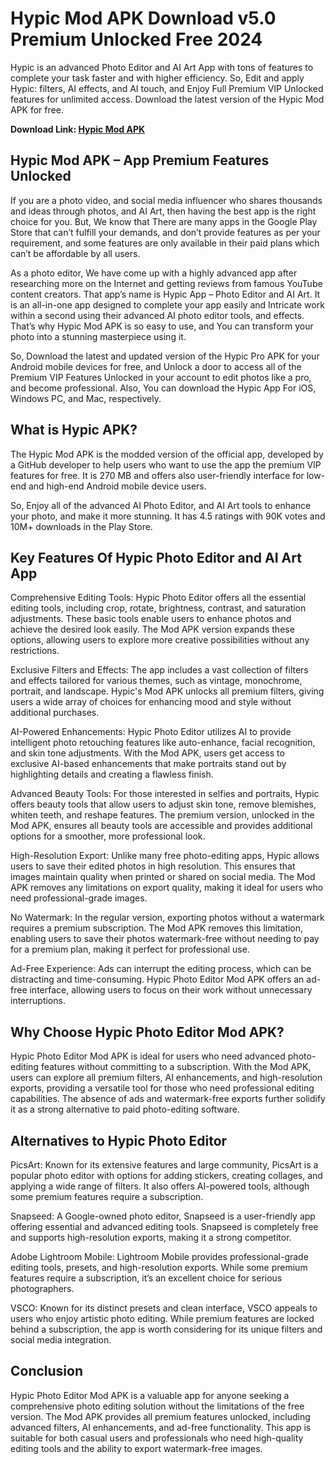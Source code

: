 # Hypic Mod APK Download v5.0 Premium Unlocked Free 2024
Hypic is an advanced Photo Editor and AI Art App with tons of features to complete your task faster and with higher efficiency. So, Edit and apply Hypic: filters, AI effects, and AI touch, and Enjoy Full Premium VIP Unlocked features for unlimited access. Download the latest version of the Hypic Mod APK for free.

<b>Download Link: <a href="https://hypicmodapk.com/">Hypic Mod APK</a></b>

## Hypic Mod APK – App Premium Features Unlocked
If you are a photo video, and social media influencer who shares thousands and ideas through photos, and AI Art, then having the best app is the right choice for you. But, We know that There are many apps in the Google Play Store that can’t fulfill your demands, and don’t provide features as per your requirement, and some features are only available in their paid plans which can’t be affordable by all users.

As a photo editor, We have come up with a highly advanced app after researching more on the Internet and getting reviews from famous YouTube content creators. That app’s name is Hypic App – Photo Editor and AI Art. It is an all-in-one app designed to complete your app easily and Intricate work within a second using their advanced AI photo editor tools, and effects. That’s why Hypic Mod APK is so easy to use, and You can transform your photo into a stunning masterpiece using it.

So, Download the latest and updated version of the Hypic Pro APK for your Android mobile devices for free, and Unlock a door to access all of the Premium VIP Features Unlocked in your account to edit photos like a pro, and become professional. Also, You can download the Hypic App For iOS, Windows PC, and Mac, respectively.
## What is Hypic APK?
The Hypic Mod APK is the modded version of the official app, developed by a GitHub developer to help users who want to use the app the premium VIP features for free. It is 270 MB and offers also user-friendly interface for low-end and high-end Android mobile device users.

So, Enjoy all of the advanced AI Photo Editor, and AI Art tools to enhance your photo, and make it more stunning. It has 4.5 ratings with 90K votes and 10M+ downloads in the Play Store.
## Key Features Of Hypic Photo Editor and AI Art App
Comprehensive Editing Tools: Hypic Photo Editor offers all the essential editing tools, including crop, rotate, brightness, contrast, and saturation adjustments. These basic tools enable users to enhance photos and achieve the desired look easily. The Mod APK version expands these options, allowing users to explore more creative possibilities without any restrictions.

Exclusive Filters and Effects: The app includes a vast collection of filters and effects tailored for various themes, such as vintage, monochrome, portrait, and landscape. Hypic's Mod APK unlocks all premium filters, giving users a wide array of choices for enhancing mood and style without additional purchases.

AI-Powered Enhancements: Hypic Photo Editor utilizes AI to provide intelligent photo retouching features like auto-enhance, facial recognition, and skin tone adjustments. With the Mod APK, users get access to exclusive AI-based enhancements that make portraits stand out by highlighting details and creating a flawless finish.

Advanced Beauty Tools: For those interested in selfies and portraits, Hypic offers beauty tools that allow users to adjust skin tone, remove blemishes, whiten teeth, and reshape features. The premium version, unlocked in the Mod APK, ensures all beauty tools are accessible and provides additional options for a smoother, more professional look.

High-Resolution Export: Unlike many free photo-editing apps, Hypic allows users to save their edited photos in high resolution. This ensures that images maintain quality when printed or shared on social media. The Mod APK removes any limitations on export quality, making it ideal for users who need professional-grade images.

No Watermark: In the regular version, exporting photos without a watermark requires a premium subscription. The Mod APK removes this limitation, enabling users to save their photos watermark-free without needing to pay for a premium plan, making it perfect for professional use.

Ad-Free Experience: Ads can interrupt the editing process, which can be distracting and time-consuming. Hypic Photo Editor Mod APK offers an ad-free interface, allowing users to focus on their work without unnecessary interruptions.

## Why Choose Hypic Photo Editor Mod APK?
Hypic Photo Editor Mod APK is ideal for users who need advanced photo-editing features without committing to a subscription. With the Mod APK, users can explore all premium filters, AI enhancements, and high-resolution exports, providing a versatile tool for those who need professional editing capabilities. The absence of ads and watermark-free exports further solidify it as a strong alternative to paid photo-editing software.

## Alternatives to Hypic Photo Editor
PicsArt: Known for its extensive features and large community, PicsArt is a popular photo editor with options for adding stickers, creating collages, and applying a wide range of filters. It also offers AI-powered tools, although some premium features require a subscription.

Snapseed: A Google-owned photo editor, Snapseed is a user-friendly app offering essential and advanced editing tools. Snapseed is completely free and supports high-resolution exports, making it a strong competitor.

Adobe Lightroom Mobile: Lightroom Mobile provides professional-grade editing tools, presets, and high-resolution exports. While some premium features require a subscription, it’s an excellent choice for serious photographers.

VSCO: Known for its distinct presets and clean interface, VSCO appeals to users who enjoy artistic photo editing. While premium features are locked behind a subscription, the app is worth considering for its unique filters and social media integration.

## Conclusion
Hypic Photo Editor Mod APK is a valuable app for anyone seeking a comprehensive photo editing solution without the limitations of the free version. The Mod APK provides all premium features unlocked, including advanced filters, AI enhancements, and ad-free functionality. This app is suitable for both casual users and professionals who need high-quality editing tools and the ability to export watermark-free images.

